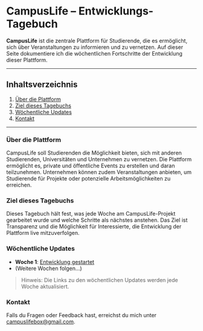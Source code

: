 # CampusLife – Entwicklungs-Tagebuch

**CampusLife** ist die zentrale Plattform für Studierende, die es ermöglicht, sich über Veranstaltungen zu informieren und zu vernetzen. Auf dieser Seite dokumentiere ich die wöchentlichen Fortschritte der Entwicklung dieser Plattform.

---

## Inhaltsverzeichnis
1. [Über die Plattform](#über-die-plattform)
2. [Ziel dieses Tagebuchs](#ziel-dieses-tagebuchs)
3. [Wöchentliche Updates](#wöchentliche-updates)
4. [Kontakt](#kontakt)

---

### Über die Plattform
CampusLife soll Studierenden die Möglichkeit bieten, sich mit anderen Studierenden, Universitäten und Unternehmen zu vernetzen. Die Plattform ermöglicht es, private und öffentliche Events zu erstellen und daran teilzunehmen. Unternehmen können zudem Veranstaltungen anbieten, um Studierende für Projekte oder potenzielle Arbeitsmöglichkeiten zu erreichen.

### Ziel dieses Tagebuchs
Dieses Tagebuch hält fest, was jede Woche am CampusLife-Projekt gearbeitet wurde und welche Schritte als nächstes anstehen. Das Ziel ist Transparenz und die Möglichkeit für Interessierte, die Entwicklung der Plattform live mitzuverfolgen.

### Wöchentliche Updates
- **Woche 1**: [Entwicklung gestartet](https://solovyanchuk.github.io/campuslife_site/2024-11-13-entwicklung-gestartet)
- (Weitere Wochen folgen…)

> Hinweis: Die Links zu den wöchentlichen Updates werden jede Woche aktualisiert.

### Kontakt
Falls du Fragen oder Feedback hast, erreichst du mich unter campuslifebox@gmail.com.
